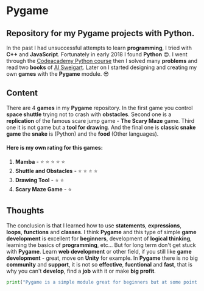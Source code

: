 # Pygame
## Repository for my Pygame projects with Python.

In the past I had unsuccessful attempts to learn **programming**, I tried with **C++** and **JavaScript**. Fortunately in early 2018 I found **Python** :heart_eyes:.
I went through the [Codeacademy Python course](https://www.codecademy.com/learn/learn-python) then I solved many **problems** and 
read two **books** of [Al Sweigart](https://twitter.com/AlSweigart).
Later on I started designing and creating my own **games** with the **Pygame** module. :sunglasses:

## Content

There are 4 **games** in my **Pygame** repository. In the first game you control **space shuttle** trying not to crash with **obstacles**.
Second one is a **replication** of the famous scare jump game - **The Scary Maze** game. Third one it is not game but a **tool for drawing**. And the final one is **classic snake game** the **snake** is (Python) and the **food** (Other languages).

#### Here is my own rating for this games:
1. **Mamba** - :star: :star: :star: :star: :star:
1. **Shuttle and Obstacles** - :star: :star: :star: :star:
1. **Drawing Tool** - :star: :star:
1. **Scary Maze Game** - :star:

## Thoughts

The conclusion is that I learned how to use **statements**, **expressions**, **loops**, **functions** and **classes**.
I think **Pygame** and this type of simple **game development** is excellent for **beginners**, development of **logical thinking**,
learning the basics of **programming**, etc... But for long term don't get stuck with **Pygame**. 
Learn **web development** or other field, if you still like **game development** - great, move on **Unity** for example.
In **Pygame** there is no big **community** and **support**, it is not so **effective**, **fucntional** and **fast**, that is why you can't **develop**, find a **job** with it or make **big profit**.


```python
print("Pygame is a simple module great for beginners but at some point if you want to become better you should move on")
```
